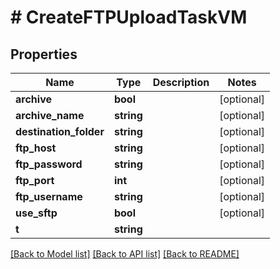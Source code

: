 # # CreateFTPUploadTaskVM

## Properties

Name | Type | Description | Notes
------------ | ------------- | ------------- | -------------
**archive** | **bool** |  | [optional]
**archive_name** | **string** |  | [optional]
**destination_folder** | **string** |  | [optional]
**ftp_host** | **string** |  | [optional]
**ftp_password** | **string** |  | [optional]
**ftp_port** | **int** |  | [optional]
**ftp_username** | **string** |  | [optional]
**use_sftp** | **bool** |  | [optional]
**t** | **string** |  |

[[Back to Model list]](../../README.md#models) [[Back to API list]](../../README.md#endpoints) [[Back to README]](../../README.md)

